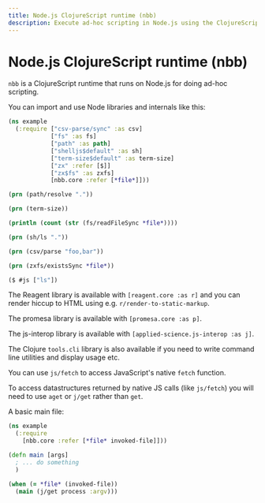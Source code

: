 ```yaml
---
title: Node.js ClojureScript runtime (nbb)
description: Execute ad-hoc scripting in Node.js using the ClojureScript runtime `nbb`.
---
```


# Node.js ClojureScript runtime (nbb)

`nbb` is a ClojureScript runtime that runs on Node.js for doing ad-hoc scripting.

You can import and use Node libraries and internals like this:

```clojure
(ns example
  (:require ["csv-parse/sync" :as csv]
            ["fs" :as fs]
            ["path" :as path]
            ["shelljs$default" :as sh]
            ["term-size$default" :as term-size]
            ["zx" :refer [$]]
            ["zx$fs" :as zxfs]
            [nbb.core :refer [*file*]]))

(prn (path/resolve "."))

(prn (term-size))

(println (count (str (fs/readFileSync *file*))))

(prn (sh/ls "."))

(prn (csv/parse "foo,bar"))

(prn (zxfs/existsSync *file*))

($ #js ["ls"])
```

The Reagent library is available with `[reagent.core :as r]` and you can render hiccup to HTML using e.g. `r/render-to-static-markup`.

The promesa library is available with `[promesa.core :as p]`.

The js-interop library is available with `[applied-science.js-interop :as j]`.

The Clojure `tools.cli` library is also available if you need to write command line utilities and display usage etc.

You can use `js/fetch` to access JavaScript's native `fetch` function.

To access datastructures returned by native JS calls (like `js/fetch`) you will need to use `aget` or `j/get` rather than `get`.

A basic main file:

```clojure
(ns example
  (:require
    [nbb.core :refer [*file* invoked-file]]))

(defn main [args]
  ; ... do something
  )

(when (= *file* (invoked-file))
  (main (j/get process :argv)))
```
